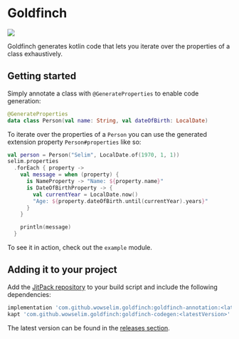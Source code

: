 # Goldfinch
[![](https://jitpack.io/v/wowselim/goldfinch.svg)](https://jitpack.io/#wowselim/goldfinch)

Goldfinch generates kotlin code that lets you iterate
over the properties of a class exhaustively.

## Getting started
Simply annotate a class with `@GenerateProperties` to
enable code generation:
```kotlin
@GenerateProperties
data class Person(val name: String, val dateOfBirth: LocalDate)
```
To iterate over the properties of a `Person` you can
use the generated extension property `Person#properties`
like so:
```kotlin
val person = Person("Selim", LocalDate.of(1970, 1, 1))
selim.properties
  .forEach { property ->
    val message = when (property) {
      is NameProperty -> "Name: ${property.name}"
      is DateOfBirthProperty -> {
        val currentYear = LocalDate.now()
        "Age: ${property.dateOfBirth.until(currentYear).years}"
      }
    }

    println(message)
  }
```

To see it in action, check out the `example` module.

## Adding it to your project
Add the
[JitPack repository](https://jitpack.io/#wowselim/goldfinch)
to your build script and include the following dependencies:

```groovy
implementation 'com.github.wowselim.goldfinch:goldfinch-annotation:<latestVersion>'
kapt 'com.github.wowselim.goldfinch:goldfinch-codegen:<latestVersion>'
```

The latest version can be found in the
[releases section](https://github.com/wowselim/goldfinch/releases/latest).
